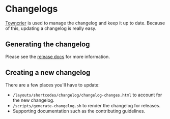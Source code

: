 # Changelogs

[Towncrier](https://github.com/hawkowl/towncrier) is used to manage the changelog and
keep it up to date. Because of this, updating a changelog is really easy.

## Generating the changelog

Please see the [release docs](../meta/releasing.md) for more information.

## Creating a new changelog

There are a few places you'll have to update:
* `/layouts/shortcodes/changelog/changelog-changes.html` to account for the new changelog.
* `/scripts/generate-changelog.sh` to render the changelog for releases.
* Supporting documentation such as the contributing guidelines.
